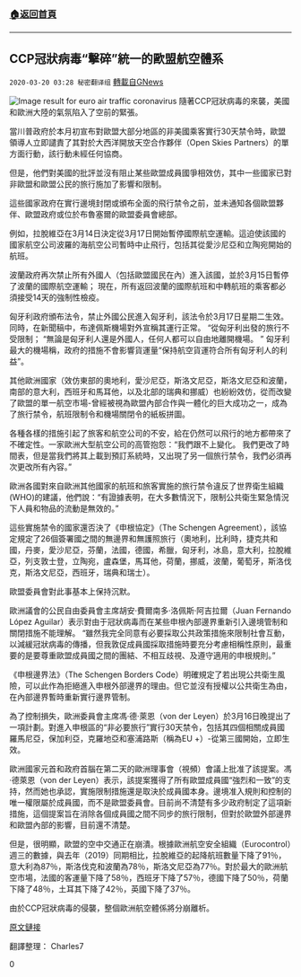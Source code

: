 ###  [:house:返回首頁](https://github.com/ourhimalayas/txt)
---

## CCP冠狀病毒“擊碎”統一的歐盟航空體系
`2020-03-20 03:28 秘密翻译组` [轉載自GNews](https://gnews.org/zh-hant/145805/)

![Image result for euro air traffic coronavirus](https://s3-ap-northeast-1.amazonaws.com/news.guo.offload.media/wp-content/uploads/2020/03/20032608/1-102.png)
隨著CCP冠狀病毒的來襲，美國和歐洲大陸的氣氛陷入了空前的緊張。

當川普政府於本月初宣布對歐盟大部分地區的非美國乘客實行30天禁令時，歐盟領導人立即譴責了其對於大西洋開放天空合作夥伴（Open Skies Partners）的單方面行動，該行動未經任何協商。

但是，他們對美國的批評並沒有阻止某些歐盟成員國爭相效仿，其中一些國家已對非歐盟和歐盟公民的旅行施加了影響和限制。

這些國家政府在實行邊境封閉或頒布全面的飛行禁令之前，並未通知各個歐盟夥伴、歐盟政府或位於布魯塞爾的歐盟委員會總部。

例如，拉脫維亞在3月14日決定從3月17日開始暫停國際航空運輸。這迫使該國的國家航空公司波羅的海航空公司暫時中止飛行，包括其從愛沙尼亞和立陶宛開始的航班。

波蘭政府再次禁止所有外國人（包括歐盟國民在內）進入該國，並於3月15日暫停了波蘭的國際航空運輸； 現在，所有返回波蘭的國際航班和中轉航班的乘客都必須接受14天的強制性檢疫。

匈牙利政府頒布法令，禁止外國公民進入匈牙利，該法令於3月17日星期二生效。同時，在新聞稿中，布達佩斯機場對外宣稱其運行正常。 “從匈牙利出發的旅行不受限制； “無論是匈牙利人還是外國人，任何人都可以自由地離開機場。 ” 匈牙利最大的機場稱，政府的措施不會影響貨運量“保持航空貨運符合所有匈牙利人的利益”。

其他歐洲國家（效仿東部的奧地利，愛沙尼亞，斯洛文尼亞，斯洛文尼亞和波蘭，南部的意大利，西班牙和馬耳他，以及北部的瑞典和挪威）也紛紛效仿，從而改變了歐盟的單一航空市場-曾經被視為歐盟內部合作與一體化的巨大成功之一，成為了旅行禁令，航班限制令和機場關閉令的紙板拼圖。

各種各樣的措施引起了旅客和航空公司的不安，給在仍然可以飛行的地方都帶來了不確定性。一家歐洲大型航空公司的高管抱怨：“我們跟不上變化。 我們更改了時間表，但是當我們將其上載到預訂系統時，又出現了另一個旅行禁令，我們必須再次更改所有內容。”

歐洲各國對來自歐洲其他國家的航班和旅客實施的旅行禁令違反了世界衛生組織(WHO)的建議，他們說：“有證據表明，在大多數情況下，限制公共衛生緊急情況下人員和物品的流動是無效的。”

這些實施禁令的國家還否決了《申根協定》（The Schengen Agreement），該協定規定了26個簽署國之間的無邊界和無護照旅行（奧地利，比利時，捷克共和國，丹麥，愛沙尼亞，芬蘭，法國，德國，希臘，匈牙利，冰島，意大利，拉脫維亞，列支敦士登，立陶宛，盧森堡，馬耳他，荷蘭，挪威，波蘭，葡萄牙，斯洛伐克，斯洛文尼亞，西班牙，瑞典和瑞士）。

歐盟委員會對此事基本上保持沉默。

歐洲議會的公民自由委員會主席胡安·費爾南多·洛佩斯·阿吉拉爾（Juan Fernando López Aguilar）表示對由于冠狀病毒而在某些申根內部邊界重新引入邊境管制和關閉措施不能理解。 “雖然我完全同意有必要採取公共政策措施來限制社會互動，以減緩冠狀病毒的傳播，但我敦促成員國採取措施時要充分考慮相稱性原則，最重要的是要尊重歐盟成員國之間的團結、不相互歧視、及遵守適用的申根規則。”

《申根邊界法》（The Schengen Borders Code）明確規定了若出現公共衛生風險，可以此作為拒絕進入申根外部邊界的理由。但它並沒有授權以公共衛生為由，在內部邊界暫時重新實行邊界管制。

為了控制損失，歐洲委員會主席馮·德·萊恩（von der Leyen）於3月16日晚提出了一項計劃。對進入申根區的“非必要旅行”實行30天禁令，包括其四個相關成員國羅馬尼亞，保加利亞，克羅地亞和塞浦路斯（稱為EU +）-從第三國開始，立即生效。

歐洲國家元首和政府首腦在第二天的歐洲理事會（視頻）會議上批准了該提案。馮·德萊恩（von der Leyen）表示，該提案獲得了所有歐盟成員國“強烈和一致”的支持，然而她也承認，實施限制措施還是取決於成員國本身。邊境准入規則和控制的唯一權限屬於成員國，而不是歐盟委員會。目前尚不清楚有多少政府制定了這項新措施，這個提案旨在消除各個成員國之間不同步的旅行限制，但對於歐盟外部邊界和歐盟內部的影響，目前還不清楚。

但是，很明顯，歐盟的空中交通正在崩潰。根據歐洲航空安全組織（Eurocontrol）週三的數據，與去年（2019）同期相比，拉脫維亞的起降航班數量下降了91％，意大利為87％，斯洛伐克和波蘭為78％，斯洛文尼亞為77％。對於最大的歐洲航空市場，法國的客運量下降了58％，西班牙下降了57％，德國下降了50％，荷蘭下降了48％，土耳其下降了42％，英國下降了37％。

由於CCP冠狀病毒的侵襲，整個歐洲航空體係將分崩離析。

[原文鏈接](https://www.forbes.com/sites/cathybuyck/2020/03/19/europe-coronavirus-airlines-flight-bans/#295382db6320)

翻譯整理： Charles7

0
